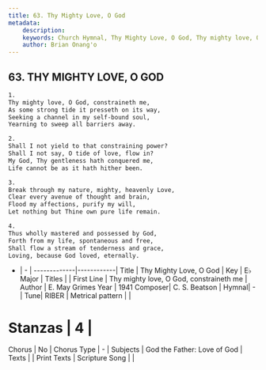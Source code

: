```yaml
---
title: 63. Thy Mighty Love, O God
metadata:
    description: 
    keywords: Church Hymnal, Thy Mighty Love, O God, Thy mighty love, O God, constraineth me, 
    author: Brian Onang'o
---
```



## 63. THY MIGHTY LOVE, O GOD

```txt
1.
Thy mighty love, O God, constraineth me, 
As some strong tide it presseth on its way, 
Seeking a channel in my self-bound soul, 
Yearning to sweep all barriers away. 

2.
Shall I not yield to that constraining power? 
Shall I not say, O tide of love, flow in? 
My God, Thy gentleness hath conquered me, 
Life cannot be as it hath hither been. 

3.
Break through my nature, mighty, heavenly Love, 
Clear every avenue of thought and brain, 
Flood my affections, purify my will, 
Let nothing but Thine own pure life remain. 

4.
Thus wholly mastered and possessed by God, 
Forth from my life, spontaneous and free, 
Shall flow a stream of tenderness and grace, 
Loving, because God loved, eternally.

```

- |   -  |
-------------|------------|
Title | Thy Mighty Love, O God |
Key | E♭ Major |
Titles |  |
First Line | Thy mighty love, O God, constraineth me |
Author | E. May Grimes
Year | 1941
Composer| C. S. Beatson |
Hymnal|  - |
Tune| RIBER |
Metrical pattern | |
# Stanzas | 4 |
Chorus | No |
Chorus Type | - |
Subjects | God the Father: Love of God |
Texts |  |
Print Texts | 
Scripture Song |  |
  
